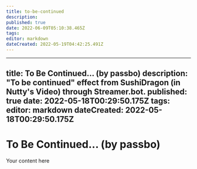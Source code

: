 ```yaml
---
title: to-be-continued
description: 
published: true
date: 2022-06-09T05:10:38.465Z
tags: 
editor: markdown
dateCreated: 2022-05-19T04:42:25.491Z
---
```


---
title: To Be Continued... (by passbo)
description: "To be continued" effect from SushiDragon (in Nutty's Video) through Streamer.bot.
published: true
date: 2022-05-18T00:29:50.175Z
tags: 
editor: markdown
dateCreated: 2022-05-18T00:29:50.175Z
---

# To Be Continued... (by passbo)
Your content here